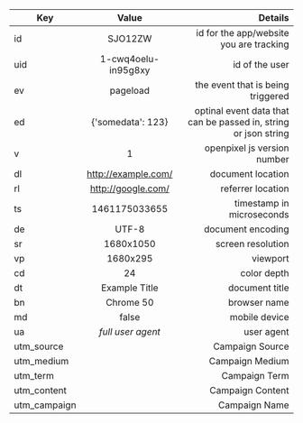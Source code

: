 | Key          | Value               | Details                                                         |
| ------------ |:-------------------:| --------------------------------------------------------------: |
| id           | SJO12ZW             | id for the app/website you are tracking                         |
| uid          | 1-cwq4oelu-in95g8xy | id of the user                                                  |
| ev           | pageload            | the event that is being triggered                               |
| ed           | {'somedata': 123}   | optinal event data that can be passed in, string or json string |
| v            | 1                   | openpixel js version number                                     |
| dl           | http://example.com/ | document location                                               |
| rl           | http://google.com/  | referrer location                                               |
| ts           | 1461175033655       | timestamp in microseconds                                       |
| de           | UTF-8               | document encoding                                               |
| sr           | 1680x1050           | screen resolution                                               |
| vp           | 1680x295            | viewport                                                        |
| cd           | 24                  | color depth                                                     |
| dt           | Example Title       | document title                                                  |
| bn           | Chrome 50           | browser name                                                    |
| md           | false               | mobile device                                                   |
| ua           | _full user agent_   | user agent                                                      |
| utm_source   |                     | Campaign Source                                                 |
| utm_medium   |                     | Campaign Medium                                                 |
| utm_term     |                     | Campaign Term                                                   |
| utm_content  |                     | Campaign Content                                                |
| utm_campaign |                     | Campaign Name                                                   |
